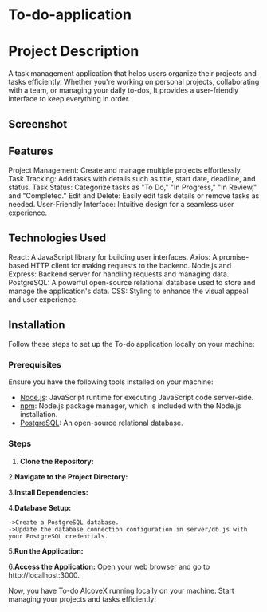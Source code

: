 # To-do-application 
# Project Description
A task management application that helps users organize their projects and tasks efficiently. Whether you're working on personal projects, collaborating with a team, or managing your daily to-dos, It provides a user-friendly interface to keep everything in order.

## Screenshot

## Features
Project Management: Create and manage multiple projects effortlessly.
Task Tracking: Add tasks with details such as title, start date, deadline, and status.
Task Status: Categorize tasks as "To Do," "In Progress," "In Review," and "Completed."
Edit and Delete: Easily edit task details or remove tasks as needed.
User-Friendly Interface: Intuitive design for a seamless user experience.

## Technologies Used
React: A JavaScript library for building user interfaces.
Axios: A promise-based HTTP client for making requests to the backend.
Node.js and Express: Backend server for handling requests and managing data.
PostgreSQL: A powerful open-source relational database used to store and manage the application's data.
CSS: Styling to enhance the visual appeal and user experience.

## Installation

Follow these steps to set up the To-do application locally on your machine:

### Prerequisites

Ensure you have the following tools installed on your machine:

- [Node.js](https://nodejs.org/): JavaScript runtime for executing JavaScript code server-side.
- [npm](https://www.npmjs.com/): Node.js package manager, which is included with the Node.js installation.
- [PostgreSQL](https://www.postgresql.org/): An open-source relational database.

### Steps

  1. **Clone the Repository:**

  2.**Navigate to the Project Directory:**

  3.**Install Dependencies:**

  4.**Database Setup:**

    ->Create a PostgreSQL database.
    ->Update the database connection configuration in server/db.js with your PostgreSQL credentials.

  5.**Run the Application:**
  
  6.**Access the Application:**
    Open your web browser and go to http://localhost:3000.

Now, you have To-do AlcoveX running locally on your machine. Start managing your projects and tasks efficiently!
